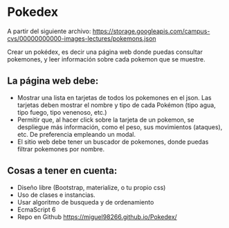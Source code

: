 # Pokedex

A partir del siguiente archivo: https://storage.googleapis.com/campus-cvs/00000000000-images-lectures/pokemons.json

Crear un pokédex, es decir una página web donde puedas consultar pokemones, y leer información sobre cada pokemon que se muestre.

## La página web debe:
- Mostrar una lista en tarjetas de todos los pokemones en el json. Las tarjetas deben mostrar el nombre y tipo de cada Pokémon (tipo agua, tipo fuego, tipo venenoso, etc.)
- Permitir que, al hacer click sobre la tarjeta de un pokemon, se despliegue más información, como el peso, sus movimientos (ataques), etc. De preferencia empleando un modal.
- El sitio web debe tener un buscador de pokemones, donde puedas filtrar pokemones por nombre.
## Cosas a tener en cuenta:
- Diseño libre (Bootstrap, materialize, o tu propio css)
- Uso de clases e instancias.
- Usar algoritmo de busqueda y de ordenamiento
- EcmaScript 6
- Repo en Github  https://miguel98266.github.io/Pokedex/
